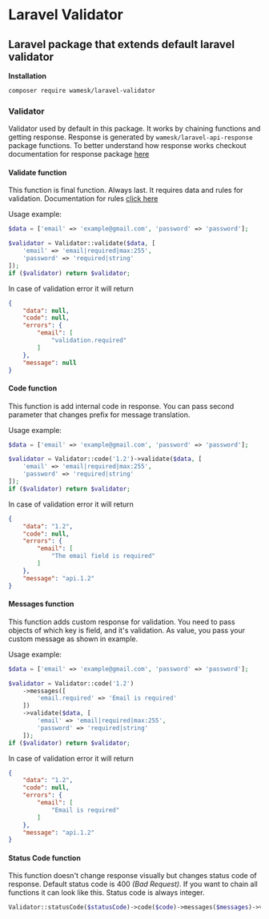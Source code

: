 # Laravel Validator

## Laravel package that extends default laravel validator

**Installation**

```bash
composer require wamesk/laravel-validator
```

### Validator

Validator used by default in this package.
It works by chaining functions and getting response.
Response is generated by `wamesk/laravel-api-response` package functions.
To better understand how response works checkout documentation for response package [here](https://github.com/wamesk/laravel-api-response)

#### Validate function

This function is final function. Always last.
It requires data and rules for validation.
Documentation for rules [click here](https://laravel.com/docs/9.x/validation)

Usage example:

```php
$data = ['email' => 'example@gmail.com', 'password' => 'password'];

$validator = Validator::validate($data, [
    'email' => 'email|required|max:255',
    'password' => 'required|string'
]);
if ($validator) return $validator;
```

In case of validation error it will return

```json
{
    "data": null,
    "code": null,
    "errors": {
        "email": [
            "validation.required"
        ]
    },
    "message": null
}
```

#### Code function

This function is add internal code in response.
You can pass second parameter that changes prefix for message translation.

Usage example:

```php
$data = ['email' => 'example@gmail.com', 'password' => 'password'];

$validator = Validator::code('1.2')->validate($data, [
    'email' => 'email|required|max:255',
    'password' => 'required|string'
]);
if ($validator) return $validator;
```

In case of validation error it will return

```json
{
    "data": "1.2",
    "code": null,
    "errors": {
        "email": [
            "The email field is required"
        ]
    },
    "message": "api.1.2"
}
```

#### Messages function

This function adds custom response for validation.
You need to pass objects of which key is field, and it's validation.
As value, you pass your custom message as shown in example.

Usage example:

```php
$data = ['email' => 'example@gmail.com', 'password' => 'password'];

$validator = Validator::code('1.2')
    ->messages([
        'email.required' => 'Email is required'
    ])
    ->validate($data, [
        'email' => 'email|required|max:255',
        'password' => 'required|string'
    ]);
if ($validator) return $validator;
```

In case of validation error it will return

```json
{
    "data": "1.2",
    "code": null,
    "errors": {
        "email": [
            "Email is required"
        ]
    },
    "message": "api.1.2"
}
```

#### Status Code function

This function doesn't change response visually but changes status code of response.
Default status code is 400 *(Bad Request)*.
If you want to chain all functions it can look like this.
Status code is always integer.

```php
Validator::statusCode($statusCode)->code($code)->messages($messages)->validate($data, $rules);
```